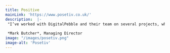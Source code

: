 ```yaml
---
title: Positive
mainLink: 'https://www.posetiv.co.uk/'
description:  |-
 "I’ve worked with DigitalPebble and their team on several projects, what sets them apart is their ability to pair deep technical understanding with a genuine commitment to doing the right thing in sustainable tech. Rather than just repeating aged narratives, they’re helping set the direction"
 
 *Mark Butcher*, Managing Director
image: "/images/posetiv.png"
image-alt: 'Posetiv'
---
```


